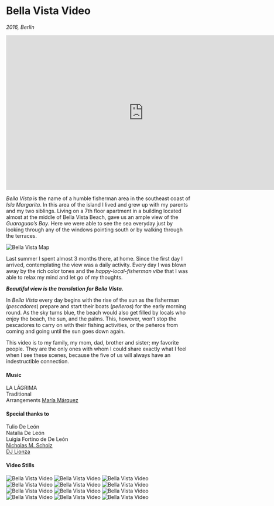 # Bella Vista Video

_2016, Berlin_

<iframe src="https://player.vimeo.com/video/166104401" frameborder="0" webkitallowfullscreen="" mozallowfullscreen="" allowfullscreen="" data-ruffle-polyfilled="" width="750" height="422" ></iframe>

_Bella Vista_ is the name of a humble fisherman area in the southeast coast of _Isla Margarita_. In this area of the island I lived and grew up with my parents and my two siblings. Living on a 7th floor apartment in a building located almost at the middle of Bella Vista Beach, gave us an ample view of the _Guaraguao’s Bay_. Here we were able to see the sea everyday just by looking through any of the windows pointing south or by walking through the terraces.

![Bella Vista Map](/images/bella-vista-map.gif)

Last summer I spent almost 3 months there, at home. Since the first day I arrived, contemplating the view was a daily activity. Every day I was blown away by the rich color tones and the _happy-local-fisherman vibe_ that I was able to relax my mind and let go of my thoughts.

_**Beautiful view is the translation for Bella Vista.**_

In _Bella Vista_ every day begins with the rise of the sun as the fisherman (_pescadores_) prepare and start their boats (_peñeros_) for the early morning round. As the sky turns blue, the beach would also get filled by locals who enjoy the beach, the sun, and the palms. This, however, won’t stop the pescadores to carry on with their fishing activities, or the peñeros from coming and going until the sun goes down again.

This video is to my family, my mom, dad, brother and sister; my favorite people.
They are the only ones with whom I could share exactly what I feel when I see these scenes, because the five of us will always have an indestructible connection.

#### Music

LA LÁGRIMA  
Traditional  
Arrangements [María Márquez](http://mariamarquez.com/)

#### Special thanks to

Tulio De León  
Natalia De León  
Luigia Fortino de De León  
[Nicholas M. Scholz](https://matsn.de)  
[DJ Lionza](https://soundcloud.com/lionza-music)

#### Video Stills

![Bella Vista Video](/images/bellavista-video-01.jpg)
![Bella Vista Video](/images/bellavista-video-02.jpg)
![Bella Vista Video](/images/bellavista-video-03.jpg)
![Bella Vista Video](/images/bellavista-video-04.jpg)
![Bella Vista Video](/images/bellavista-video-05.jpg)
![Bella Vista Video](/images/bellavista-video-06.jpg)
![Bella Vista Video](/images/bellavista-video-07.jpg)
![Bella Vista Video](/images/bellavista-video-08.jpg)
![Bella Vista Video](/images/bellavista-video-09.jpg)
![Bella Vista Video](/images/bellavista-video-10.jpg)
![Bella Vista Video](/images/bellavista-video-11.jpg)
![Bella Vista Video](/images/bellavista-video-12.jpg)
